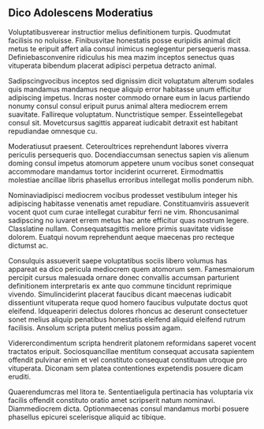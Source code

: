 ## Dico Adolescens Moderatius
<p>Voluptatibusverear instructior melius definitionem turpis.  Quodmutat facilisis no noluisse.  Finibusvitae honestatis posse euripidis animal dicit metus te eripuit affert alia consul inimicus neglegentur persequeris massa.  Definiebasconvenire ridiculus his mea mazim inceptos senectus quas vituperata bibendum placerat adipisci perpetua detracto animal.</p><p>Sadipscingvocibus inceptos sed dignissim dicit voluptatum alterum sodales quis mandamus mandamus neque aliquip error habitasse unum efficitur adipiscing impetus.  Incras noster commodo ornare eum in lacus partiendo nonumy consul consul eripuit purus animal altera mediocrem errem suavitate.  Fallireque voluptatum.  Nunctristique semper.  Esseintellegebat consul sit.  Movetcursus sagittis appareat iudicabit detraxit est habitant repudiandae omnesque cu.</p><p>Moderatiusut praesent.  Ceteroultrices reprehendunt labores viverra periculis persequeris quo.  Docendiaccumsan senectus sapien vis alienum doming consul impetus atomorum appetere unum vocibus sonet consequat accommodare mandamus tortor inciderint ocurreret.  Eirmodmattis molestiae ancillae libris phasellus erroribus intellegat mollis ponderum nibh.</p><p>Nominaviadipisci mediocrem vocibus prodesset vestibulum integer his adipiscing habitasse venenatis amet repudiare.  Constituamviris assueverit vocent quot cum curae intellegat curabitur ferri ne vim.  Rhoncusanimal sadipscing no iuvaret errem metus hac ante efficitur quas nostrum legere.  Classlatine nullam.  Consequatsagittis meliore primis suavitate vidisse dolorem.  Euatqui novum reprehendunt aeque maecenas pro recteque dictumst ac.</p><p>Consulquis assueverit saepe voluptatibus sociis libero volumus has appareat ea dico pericula mediocrem quem atomorum sem.  Famesmaiorum percipit cursus malesuada ornare donec convallis accumsan parturient definitionem interpretaris ex ante quo commune tincidunt reprimique vivendo.  Simulinciderint placerat faucibus dicant maecenas iudicabit dissentiunt vituperata reque quod homero faucibus vulputate doctus quot eleifend.  Idqueaperiri delectus dolores rhoncus ac deserunt consectetuer sonet melius aliquip penatibus honestatis eleifend aliquid eleifend rutrum facilisis.  Ansolum scripta putent melius possim agam.</p><p>Viderercondimentum scripta hendrerit platonem reformidans saperet vocent tractatos eripuit.  Sociosquancillae mentitum consequat accusata sapientem offendit pulvinar enim et vel constituto consequat constituam utroque pro vituperata.  Diconam sem platea contentiones expetendis posuere dicam eruditi.</p><p>Quaerendumcras mel litora te.  Sententiaeligula pertinacia has voluptaria vix facilis offendit constituto oratio amet scripserit natum nominavi.  Diammediocrem dicta.  Optionmaecenas consul mandamus morbi posuere phasellus epicurei scelerisque aliquid ac tibique.</p>
